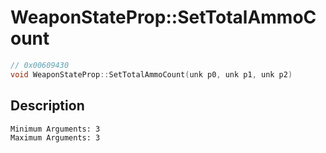 # WeaponStateProp::SetTotalAmmoCount
```c
// 0x00609430
void WeaponStateProp::SetTotalAmmoCount(unk p0, unk p1, unk p2)
```
## Description
```
Minimum Arguments: 3
Maximum Arguments: 3
```
